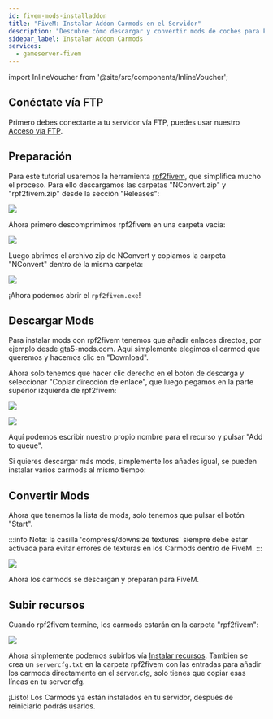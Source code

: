 ```yaml
---
id: fivem-mods-installaddon
title: "FiveM: Instalar Addon Carmods en el Servidor"
description: "Descubre cómo descargar y convertir mods de coches para FiveM fácilmente y mejora tu experiencia de juego con esta guía paso a paso → Aprende más ahora"
sidebar_label: Instalar Addon Carmods
services:
  - gameserver-fivem
---
```


import InlineVoucher from '@site/src/components/InlineVoucher';

<InlineVoucher />

## Conéctate vía FTP

Primero debes conectarte a tu servidor vía FTP, puedes usar nuestro [Acceso vía FTP](gameserver-ftpaccess.md).

## Preparación

Para este tutorial usaremos la herramienta [rpf2fivem](https://github.com/Avenze/rpf2fivem-repository/releases/latest), que simplifica mucho el proceso. Para ello descargamos las carpetas "NConvert.zip" y "rpf2fivem.zip" desde la sección "Releases":

![](https://screensaver01.zap-hosting.com/index.php/s/7o2JCm3SdMz5Gga/preview)

Ahora primero descomprimimos rpf2fivem en una carpeta vacía:

![](https://screensaver01.zap-hosting.com/index.php/s/czBs5E82SpPa2Px/preview)

Luego abrimos el archivo zip de NConvert y copiamos la carpeta "NConvert" dentro de la misma carpeta:

![](https://screensaver01.zap-hosting.com/index.php/s/8qNGTCMLjgZNTbK/preview)

¡Ahora podemos abrir el `rpf2fivem.exe`!


## Descargar Mods

Para instalar mods con rpf2fivem tenemos que añadir enlaces directos, por ejemplo desde gta5-mods.com. Aquí simplemente elegimos el carmod que queremos y hacemos clic en "Download".

Ahora solo tenemos que hacer clic derecho en el botón de descarga y seleccionar "Copiar dirección de enlace", que luego pegamos en la parte superior izquierda de rpf2fivem:

![](https://screensaver01.zap-hosting.com/index.php/s/T6ksM4qmfodiy8s/preview)

![](https://screensaver01.zap-hosting.com/index.php/s/cdNmSztB69TN74T/preview)

Aquí podemos escribir nuestro propio nombre para el recurso y pulsar "Add to queue".

Si quieres descargar más mods, simplemente los añades igual, se pueden instalar varios carmods al mismo tiempo:

## Convertir Mods

Ahora que tenemos la lista de mods, solo tenemos que pulsar el botón "Start".

:::info
Nota: la casilla 'compress/downsize textures' siempre debe estar activada para evitar errores de texturas en los Carmods dentro de FiveM.
:::

![](https://screensaver01.zap-hosting.com/index.php/s/BrFZWJkMaryLrzg/preview)

Ahora los carmods se descargan y preparan para FiveM.

## Subir recursos

Cuando rpf2fivem termine, los carmods estarán en la carpeta "rpf2fivem":

![](https://screensaver01.zap-hosting.com/index.php/s/yPCK5nwFa9Xscif/preview)

Ahora simplemente podemos subirlos vía [Instalar recursos](fivem-installresources.md). También se crea un `servercfg.txt` en la carpeta rpf2fivem con las entradas para añadir los carmods directamente en el server.cfg, solo tienes que copiar esas líneas en tu server.cfg.


¡Listo! Los Carmods ya están instalados en tu servidor, después de reiniciarlo podrás usarlos.

<InlineVoucher />